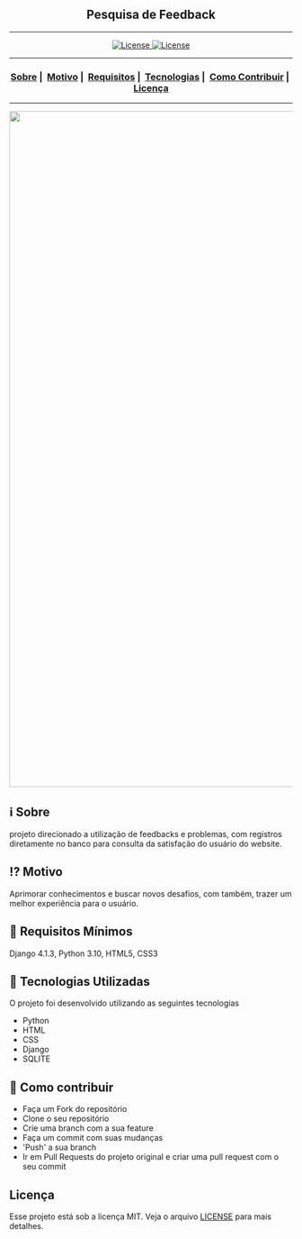 <h2 align="center">Pesquisa de Feedback</h2>

___




<p align="center">
  <a href="LICENSE">
    <img alt="License" src="https://img.shields.io/badge/license-MIT-%23F8952D">
  </a>
  <a href="https://lucenasoft.pythonanywhere.com/" target="_blank">
    <img alt="License" src="https://img.shields.io/badge/view%20page-ON-brightgreen">
  </a>
</p>

___

<h3 align="center">
  <a href="#information_source-sobre">Sobre</a>&nbsp;|&nbsp;
  <a href="#interrobang-motivo">Motivo</a>&nbsp;|&nbsp;
  <a href="#seedling-requisitos-mínimos">Requisitos</a>&nbsp;|&nbsp;
  <a href="#rocket-tecnologias-utilizadas">Tecnologias</a>&nbsp;|&nbsp;
  <a href="#link-como-contribuir">Como Contribuir</a>&nbsp;|&nbsp;
  <a href="#licença">Licença</a>
</h3>

___

<img src="https://readme-maker.herokuapp.com/uploads/98e7ee93493b6d98-Full_image.png" width="1200">

## :information_source: Sobre

projeto direcionado a utilização de feedbacks e problemas, com registros diretamente no banco para consulta da satisfação do usuário do website.

## :interrobang: Motivo

Aprimorar conhecimentos e buscar novos desafios, com também, trazer um melhor experiência para o usuário.

## :seedling: Requisitos Mínimos

Django 4.1.3, Python 3.10, HTML5, CSS3

## :rocket: Tecnologias Utilizadas 

O projeto foi desenvolvido utilizando as seguintes tecnologias

- Python
- HTML
- CSS
- Django
- SQLITE

## :link: Como contribuir 

- Faça um Fork do repositório
- Clone o seu repositório
- Crie uma branch com a sua feature
- Faça um commit com suas mudanças
- 'Push' a sua branch
- Ir em Pull Requests do projeto original e criar uma pull request com o seu commit

## Licença 

Esse projeto está sob a licença MIT. Veja o arquivo [LICENSE](LICENSE) para mais detalhes.
